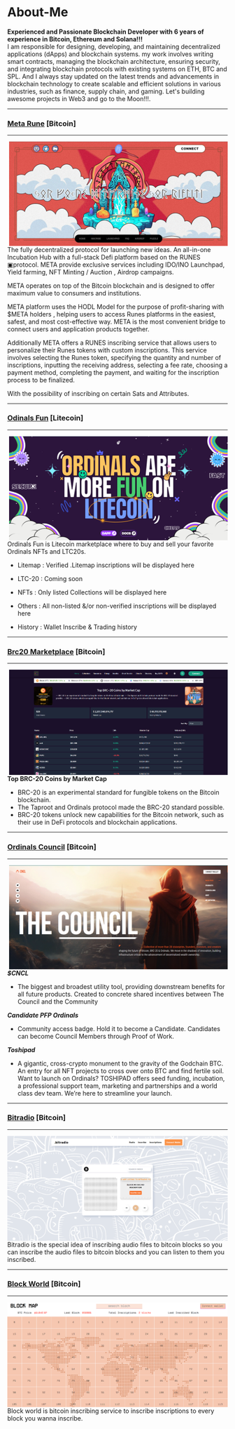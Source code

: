 # About-Me

<p>
  <strong>Experienced and Passionate Blockchain Developer with 6 years of experience in Bitcoin, Ethereum and Solana!!!</strong>
  <br />
  I am responsible for designing, developing, and maintaining decentralized applications (dApps) and blockchain systems. my work involves writing smart contracts, managing the blockchain architecture, ensuring security, and integrating blockchain protocols with existing 
  systems on ETH, BTC and SPL. And I always stay updated on the latest trends and advancements in blockchain technology to create scalable and efficient solutions in various industries, such as finance, supply chain, and gaming.
  Let's building awesome projects in Web3 and go to the Moon!!!.
</p>
<hr />

<h3><a href="https://app.metarunes.io/" target="_blank">Meta Rune</a> [Bitcoin]</h3>
<hr />

<img align="right" width="500px" src="./assets/metarune.png">

The fully decentralized protocol for launching new ideas. An all-in-one Incubation Hub with a full-stack Defi platform based on the RUNES ▣protocol. META provide exclusive services including IDO/INO Launchpad, Yield farming, NFT Minting / Auction , Airdrop campaigns.

META operates on top of the Bitcoin blockchain and is designed to offer maximum value to consumers and institutions.

META platform uses the HODL Model for the purpose of profit-sharing with $META holders , helping users to access Runes platforms in the easiest, safest, and most cost-effective way. META is the most convenient bridge to connect users and application products together.

Additionally META offers a RUNES inscribing service that allows users to personalize their Runes tokens with custom inscriptions. This service involves selecting the Runes token, specifying the quantity and number of inscriptions, inputting the receiving address, selecting a fee rate, choosing a payment method, completing the payment, and waiting for the inscription process to be finalized.

With the possibility of inscribing on certain Sats and Attributes.

<hr />

<h3><a href="https://www.ordinals.fun/" target="_blank">Odinals Fun</a> [Litecoin]</h3>
<hr />

<img align="right" width="500px" src="./assets/ordinalsfun.png">

Ordinals Fun is Litecoin marketplace where to buy and sell your favorite Ordinals NFTs and LTC20s.

- Litemap : Verified .Litemap inscriptions will be displayed here

- LTC-20 : Coming soon

- NFTs : Only listed Collections will be displayed here

- Others : All non-listed &/or non-verified inscriptions will be displayed here

- History : Wallet Inscribe & Trading history

<hr />

<h3><a href="https://www.ordinals.fun/" target="_blank">Brc20 Marketplace</a> [Bitcoin]</h3>
<hr />

<img align="right" width="500px" src="./assets/brc20.png">

<strong>Top BRC-20 Coins by Market Cap</strong>

- BRC-20 is an experimental standard for fungible tokens on the Bitcoin blockchain.
- The Taproot and Ordinals protocol made the BRC-20 standard possible.
- BRC-20 tokens unlock new capabilities for the Bitcoin network, such as their use in DeFi protocols and blockchain applications.

<hr />

<h3><a href="https://www.ordinalscouncil.com/" target="_blank">Ordinals Council</a> [Bitcoin]</h3>
<hr />

<img align="right" width="500px" src="./assets/ordinalscouncil.png">
<strong><i>$CNCL</i></strong>
 
- The biggest and broadest utility tool, providing downstream benefits for all future products. Created to concrete shared incentives between The Council and the Community

<strong><i>Candidate PFP Ordinals</i></strong>

- Community access badge. Hold it to become a Candidate. Candidates can become Council Members through Proof of Work.

<strong><i>Toshipad</i></strong>

- A gigantic, cross-crypto monument to the gravity of the Godchain BTC. An entry for all NFT projects to cross over onto BTC and find fertile soil.
  Want to launch on Ordinals? TOSHIPAD offers seed funding, incubation, a professional support team, marketing and partnerships and a world class dev team. We’re here to streamline your launch.

<hr />

<h3><a href="https://bitradio.netlify.app/" target="_blank">Bitradio</a> [Bitcoin]</h3>
<hr />

<img align="right" src="./assets/bitradio.png">

Bitradio is the special idea of inscribing audio files to bitcoin blocks so you can inscribe the audio files to bitcoin blocks and you can listen to them you inscribed.


<hr />

<h3><a href="https://blockworld.netlify.app/" target="_blank">Block World</a> [Bitcoin]</h3>
<hr />

<img align="right" src="./assets/bitmap.png">

Block world is bitcoin inscribing service to inscribe inscriptions to every block you wanna inscribe.
